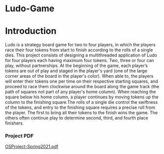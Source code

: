 # Ludo-Game

# Introduction
Ludo is a strategy board game for two to four players, in which the players race their
four tokens from start to finish according to the rolls of a single dies. This project
consists of designing a multithreaded application of Ludo for four players each having
maximum four tokens. Two, three or four can play, without partnerships. At the
beginning of the game, each player’s tokens are out of play and staged in the player's
yard (one of the large corner areas of the board in the player's color). When able to, the
players will enter their tokens one per time on their respective starting squares, and
proceed to race them clockwise around the board along the game track (the path of
squares not part of any player's home column). When reaching the square below his
home column, a player continues by moving tokens up the column to the finishing
square.The rolls of a single die control the swiftness of the tokens, and entry to the finishing
square requires a precise roll from the player. The first to bring all their tokens to the
finish wins the game. The others often continue play to determine second, third, and
fourth place finishers.

### Project PDF
[OSProject-Spring2021.pdf](https://github.com/Talha-1010/Ludo-Game/files/7051343/OSProject-Spring2021.pdf)


